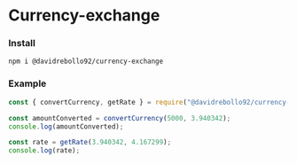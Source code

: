 # Currency-exchange

### Install

```
npm i @davidrebollo92/currency-exchange
```

### Example

```js
const { convertCurrency, getRate } = require("@davidrebollo92/currency-exchange");

const amountConverted = convertCurrency(5000, 3.940342);
console.log(amountConverted);

const rate = getRate(3.940342, 4.167299);
console.log(rate);
```
